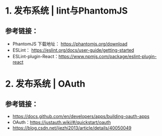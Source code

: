 # 1. 发布系统 | lint与PhantomJS

## 参考链接：
* PhantomJS 下载地址： <https://phantomjs.org/download>
* ESLint： <https://eslint.org/docs/user-guide/getting-started>
* ESLint-plugin-React：<https://www.npmjs.com/package/eslint-plugin-react>

# 2. 发布系统 | OAuth
## 参考链接：
* <https://docs.github.com/en/developers/apps/building-oauth-apps>
* OAuth：<https://justauth.wiki/#/quickstart/oauth>
* <https://blog.csdn.net/jiezhi2013/article/details/40050049>